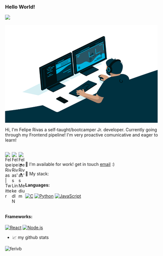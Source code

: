 ### Hello World!

![](https://visitor-badge.glitch.me/badge?page_id=ferivb.ferivb)

<img align="center" alt="GIF" src="https://github.com/ferivb/ferivb/blob/main/code.gif?raw=true" width="500" height="320" />

<br />

<p allign=left>
Hi, I'm Felipe Rivas a self-taught/bootcamper Jr. developer. Currently going through my Frontend pipeline! I'm very proactive comunicative and eager to learn!
</p>

<br />

<a href="https://twitter.com/NoobDevSaysWhat">
  <img align="left" alt="Felipe Rivas | Twitter" width="22px" src="https://raw.githubusercontent.com/peterthehan/peterthehan/master/assets/twitter.svg" />
</a>
<a href="https://www.linkedin.com/in/felipe-rivas-833863178/">
  <img align="left" alt="Felipe Rivas's LinkedIN" width="22px" src="https://raw.githubusercontent.com/peterthehan/peterthehan/master/assets/linkedin.svg" />
</a>
<a href="https://medium.com/@fe.rivasb">
  <img align="left" alt="Felipe Rivas's Medium" width="22px" src="https://img.icons8.com/ios-glyphs/344/medium-logo.png" />
</a>

<br />

- 💼 I'm available for work! get in touch [email](mailto:fe.rivasb@gmail.com) :)

- :floppy_disk: My stack:

#### Languages:

<a href="https://en.wikipedia.org/wiki/C_(programming_language)" title="C"><img src="https://github.com/get-icon/geticon/raw/master/icons/c.svg" alt="C" width="21px" height="21px"></a>
<a href="https://www.python.org/" title="Python"><img src="https://github.com/get-icon/geticon/raw/master/icons/python.svg" alt="Python" width="21px" height="21px"></a>
<a href="https://developer.mozilla.org/en-US/docs/Web/JavaScript" title="JavaScript"><img src="https://github.com/get-icon/geticon/raw/master/icons/javascript.svg" alt="JavaScript" width="21px" height="21px"></a>

<br />

#### Frameworks: 

<a href="https://reactjs.org/" title="React"><img src="https://github.com/get-icon/geticon/raw/master/icons/react.svg" alt="React" width="21px" height="21px"></a>
<a href="https://nodejs.org/" title="Node.js"><img src="https://github.com/get-icon/geticon/raw/master/icons/nodejs-icon.svg" alt="Node.js" width="21px" height="21px"></a>
  


- 📈 my github stats

<p align="left"> <img src="https://github-readme-stats.vercel.app/api?username=ferivb&show_icons=true&theme=gotham" alt="ferivb" />

  
